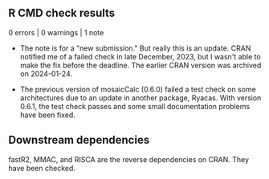 ## R CMD check results

0 errors | 0 warnings | 1 note

* The note is for a "new submission." But really this is an update. CRAN notified me of a failed check in late December, 2023, but I wasn't able to make the fix before the deadline. The earlier CRAN version was archived on 2024-01-24.

* The previous version of mosaicCalc (0.6.0) failed a test check on some architectures due to an update in another package, Ryacas. With version 0.6.1, the test check passes and some small documentation problems have been fixed. 

## Downstream dependencies

fastR2, MMAC, and RISCA are the reverse dependencies on CRAN. They have been checked.


